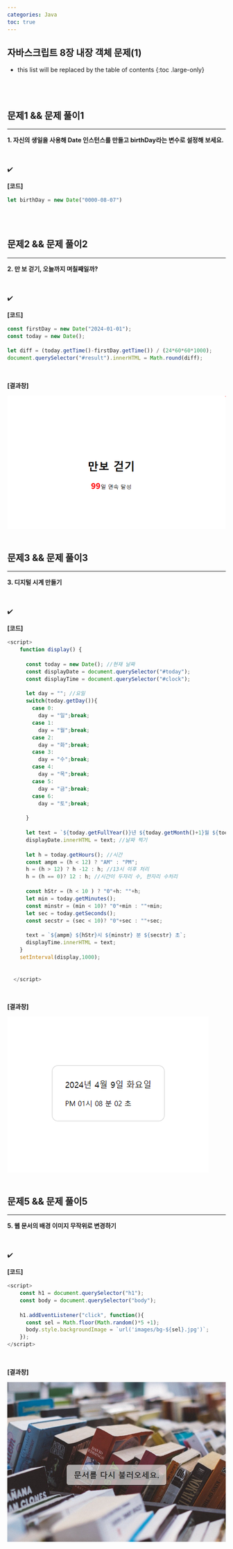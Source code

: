 ```yaml
---
categories: Java
toc: true
---
```


## 자바스크립트 8장 내장 객체 문제(1) 
* this list will be replaced by the table of contents
{:toc .large-only}
  <br> 
  <br>
  <br>
  <br>
 

## 문제1 && 문제 풀이1
___
**1. 자신의 생일을 사용해 Date 인스턴스를 만들고 birthDay라는 변수로 설정해 보세요.** <br>
<br>
<br>

✔️
<br>

**[코드]** <br>
```js
let birthDay = new Date("0000-08-07")
```
<br> 
<br>

## 문제2 && 문제 풀이2
___
**2. 만 보 걷기, 오늘까지 며칠째일까?** <br>
<br>
<br>

✔️
<br>

**[코드]** <br>

```js
const firstDay = new Date("2024-01-01");
const today = new Date();

let diff = (today.getTime()-firstDay.getTime()) / (24*60*60*1000);
document.querySelector("#result").innerHTML = Math.round(diff);
```
<br>

**[결과창]** <br>

![첨부1](https://github.com/YuiLoong/YuiLoong.github.io/blob/master/assets/img/0409_1.png?raw=true)
<br>
<br>

## 문제3 && 문제 풀이3
___
**3. 디지털 시계 만들기** <br>
<br>
<br>

✔️
<br>

**[코드]** <br>

```js
<script>
    function display() {

      const today = new Date(); //현재 날짜
      const displayDate = document.querySelector("#today");
      const displayTime = document.querySelector("#clock");

      let day = ""; //요일
      switch(today.getDay()){
        case 0:
          day = "일";break;
        case 1:
          day = "월";break;
        case 2:
          day = "화";break;
        case 3:
          day = "수";break;
        case 4:
          day = "목";break;
        case 5:
          day = "금";break;
        case 6:
          day = "토";break;

      }
    
      let text = `${today.getFullYear()}년 ${today.getMonth()+1}월 ${today.getDate()}일 ${day}요일`;
      displayDate.innerHTML = text; //날짜 찍기

      let h = today.getHours(); //시간
      const ampm = (h < 12) ? "AM" : "PM";
      h = (h > 12) ? h -12 : h; //13시 이후 처리 
      h = (h == 0)? 12 : h; //시간이 두자리 수, 한자리 수처리

      const hStr = (h < 10 ) ? "0"+h: ""+h;
      let min = today.getMinutes();
      const minstr = (min < 10)? "0"+min : ""+min;
      let sec = today.getSeconds();
      const secstr = (sec < 10)? "0"+sec : ""+sec;

      text = `${ampm} ${hStr}시 ${minstr} 분 ${secstr} 초`;
      displayTime.innerHTML = text;
    }
    setInterval(display,1000);
    
   
  </script>
```
<br>

**[결과창]** <br>

![첨부2](https://github.com/YuiLoong/YuiLoong.github.io/blob/master/assets/img/0409_2.png?raw=true)
<br>
<br>


## 문제5 && 문제 풀이5
___
**5. 웹 문서의 배경 이미지 무작위로 변경하기** <br>
<br>
<br>

✔️
<br>

**[코드]** <br>

```js
<script>
    const h1 = document.querySelector("h1");
    const body = document.querySelector("body");

    h1.addEventListener("click", function(){
      const sel = Math.floor(Math.random()*5 +1);
      body.style.backgroundImage = `url('images/bg-${sel}.jpg')`;  
    });
</script>
```
<br>

**[결과창]** <br>

![첨부3](https://github.com/YuiLoong/YuiLoong.github.io/blob/master/assets/img/0409_3.png?raw=true)
<br>
<br>
